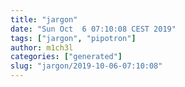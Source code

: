```yaml
---
title: "jargon"
date: "Sun Oct  6 07:10:08 CEST 2019"
tags: ["jargon", "pipotron"]
author: m1ch3l
categories: ["generated"]
slug: "jargon/2019-10-06-07:10:08"
---
```



